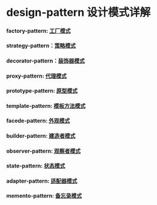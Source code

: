 # design-pattern  设计模式详解

#### factory-pattern: [工厂模式](https://github.com/wangfancying/design-pattern/tree/master/factory-pattern)
#### strategy-pattern：[策略模式](https://github.com/wangfancying/design-pattern/tree/master/strategy-pattern)
#### decorator-pattern：[装饰器模式](https://github.com/wangfancying/design-pattern/tree/master/decorator-pattern)
#### proxy-pattern: [代理模式](https://github.com/wangfancying/design-pattern/tree/master/proxy-pattern)
#### prototype-pattern: [原型模式](https://github.com/wangfancying/design-pattern/tree/master/prototype-pattern)
#### template-pattern: [模板方法模式](https://github.com/wangfancying/design-pattern/tree/master/template-method)
#### facede-pattern: [外观模式](https://github.com/wangfancying/design-pattern/tree/master/facade-pattern)
#### builder-pattern: [建造者模式](https://github.com/wangfancying/design-pattern/tree/master/builder-pattern)
#### observer-pattern: [观察者模式](https://github.com/wangfancying/design-pattern/tree/master/observer-pattern)
#### state-pattern: [状态模式](https://github.com/wangfancying/design-pattern/tree/master/state-pattern)
#### adapter-pattern: [适配器模式](https://github.com/wangfancying/design-pattern/tree/master/adapter-patern)
#### memento-pattern: [备忘录模式](https://github.com/wangfancying/design-pattern/tree/master/memento-pattern)

